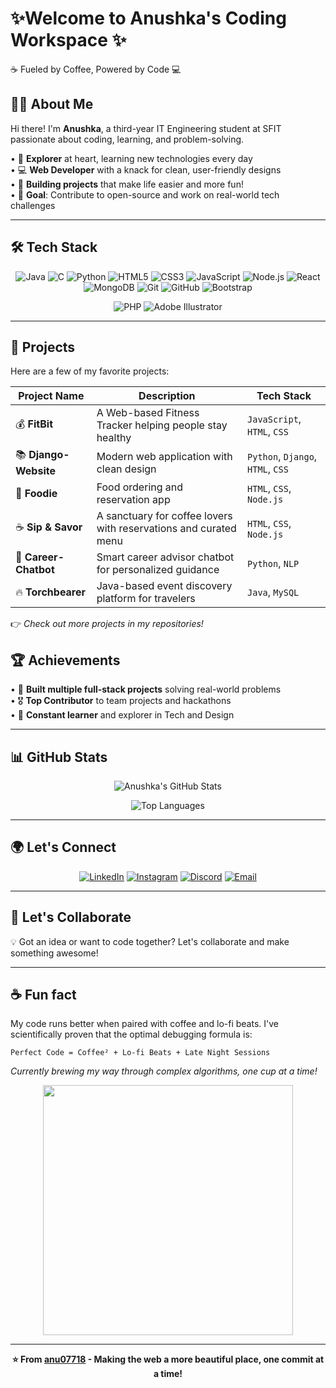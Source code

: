 # ✨Welcome to Anushka's Coding Workspace ✨
 ☕ Fueled by Coffee, Powered by Code 💻 

## 🧑‍💻 About Me

Hi there! I'm **Anushka**, a third-year IT Engineering student at SFIT passionate about coding, learning, and problem-solving.

• 🌟 **Explorer** at heart, learning new technologies every day  
• 💻 **Web Developer** with a knack for clean, user-friendly designs  
• 🧩 **Building projects** that make life easier and more fun!  
• 🎯 **Goal**: Contribute to open-source and work on real-world tech challenges  

---

## 🛠️ Tech Stack

<div align="center">

![Java](https://img.shields.io/badge/Java-ED8B00?style=for-the-badge&logo=openjdk&logoColor=white)
![C](https://img.shields.io/badge/C-00599C?style=for-the-badge&logo=c&logoColor=white)
![Python](https://img.shields.io/badge/Python-3776AB?style=for-the-badge&logo=python&logoColor=white)
![HTML5](https://img.shields.io/badge/HTML5-E34F26?style=for-the-badge&logo=html5&logoColor=white)
![CSS3](https://img.shields.io/badge/CSS3-1572B6?style=for-the-badge&logo=css3&logoColor=white)
![JavaScript](https://img.shields.io/badge/JavaScript-F7DF1E?style=for-the-badge&logo=javascript&logoColor=black)
![Node.js](https://img.shields.io/badge/Node.js-43853D?style=for-the-badge&logo=node.js&logoColor=white)
![React](https://img.shields.io/badge/React-20232A?style=for-the-badge&logo=react&logoColor=61DAFB)
![MongoDB](https://img.shields.io/badge/MongoDB-4EA94B?style=for-the-badge&logo=mongodb&logoColor=white)
![Git](https://img.shields.io/badge/Git-F05032?style=for-the-badge&logo=git&logoColor=white)
![GitHub](https://img.shields.io/badge/GitHub-100000?style=for-the-badge&logo=github&logoColor=white)
![Bootstrap](https://img.shields.io/badge/Bootstrap-563D7C?style=for-the-badge&logo=bootstrap&logoColor=white)

![PHP](https://img.shields.io/badge/PHP-777BB4?style=for-the-badge&logo=php&logoColor=white)
![Adobe Illustrator](https://img.shields.io/badge/Adobe%20Illustrator-FF9A00?style=for-the-badge&logo=adobe%20illustrator&logoColor=white)

</div>

---

## 🚀 Projects

Here are a few of my favorite projects:

| Project Name | Description | Tech Stack |
|-------------|-------------|------------|
| 💰 **FitBit** | A Web-based Fitness Tracker helping people stay healthy | `JavaScript`, `HTML`, `CSS` |
| 📚 **Django-Website** | Modern web application with clean design | `Python`, `Django`, `HTML`, `CSS` |
| 🍕 **Foodie** | Food ordering and reservation app | `HTML`, `CSS`, `Node.js` |
| ☕ **Sip & Savor** | A sanctuary for coffee lovers with reservations and curated menu | `HTML`, `CSS`, `Node.js` |
| 🤖 **Career-Chatbot** | Smart career advisor chatbot for personalized guidance | `Python`, `NLP` |
| 🔥 **Torchbearer** | Java-based event discovery platform for travelers | `Java`, `MySQL` |

👉 *Check out more projects in my repositories!*

## 🏆 Achievements

• 🚀 **Built multiple full-stack projects** solving real-world problems  
• 🎖️ **Top Contributor** to team projects and hackathons  
• 🌟 **Constant learner** and explorer in Tech and Design  

---

## 📊 GitHub Stats

<div align="center">

![Anushka's GitHub Stats](https://github-readme-stats.vercel.app/api?username=anu07718&show_icons=true&theme=tokyonight&hide_border=true)

![Top Languages](https://github-readme-stats.vercel.app/api/top-langs/?username=anu07718&layout=compact&theme=tokyonight&hide_border=true)


</div>

---

## 🌍 Let's Connect

<div align="center">

[![LinkedIn](https://img.shields.io/badge/LINKEDIN-0077B5?style=for-the-badge&logo=linkedin&logoColor=white)](https://linkedin.com/in/anushka-kotal)
[![Instagram](https://img.shields.io/badge/INSTAGRAM-E4405F?style=for-the-badge&logo=instagram&logoColor=white)](https://instagram.com/yourhandle)
[![Discord](https://img.shields.io/badge/DISCORD-5865F2?style=for-the-badge&logo=discord&logoColor=white)](https://discord.com/users/yourid)
[![Email](https://img.shields.io/badge/EMAIL-D14836?style=for-the-badge&logo=gmail&logoColor=white)](mailto:askotal07@gmail.com)

</div>

---

## 🤝 Let's Collaborate

💡 Got an idea or want to code together? Let's collaborate and make something awesome!

---

## ☕ Fun fact

My code runs better when paired with coffee and lo-fi beats. I've scientifically proven that the optimal debugging formula is: 

```
Perfect Code = Coffee² + Lo-fi Beats + Late Night Sessions
```

*Currently brewing my way through complex algorithms, one cup at a time!*

<div align="center">


<img src="https://github.com/user-attachments/assets/f464691d-54fd-4a55-ad34-a4937a4887ff" width="400" />



</div>

---

<div align="center">



**⭐ From [anu07718](https://github.com/anu07718) - Making the web a more beautiful place, one commit at a time!**

</div>
